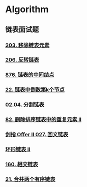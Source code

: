 # Algorithm

## 链表面试题

### [203. 移除链表元素](https://leetcode.cn/problems/remove-linked-list-elements/)
### [206. 反转链表](https://leetcode.cn/problems/reverse-linked-list/description/)
### [876. 链表的中间结点](https://leetcode.cn/problems/middle-of-the-linked-list/)
### [22. 链表中倒数第k个节点](https://leetcode.cn/problems/lian-biao-zhong-dao-shu-di-kge-jie-dian-lcof/)
### [02.04. 分割链表](https://leetcode.cn/problems/partition-list-lcci/)
### [82. 删除排序链表中的重复元素 II](https://leetcode.cn/problems/remove-duplicates-from-sorted-list-ii/)
### [剑指 Offer II 027. 回文链表](https://leetcode.cn/problems/aMhZSa/)
### [环形链表 II](https://leetcode.cn/problems/linked-list-cycle-ii/description/)
### [160. 相交链表](https://leetcode.cn/problems/intersection-of-two-linked-lists/description/)
### [21. 合并两个有序链表](https://leetcode.cn/problems/merge-two-sorted-lists/description/)
